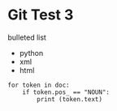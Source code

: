 

# Git Test 3

bulleted list 

- python
- xml
- html

```print("Nouns:")
for token in doc:
    if token.pos_ == "NOUN":
        print (token.text)


